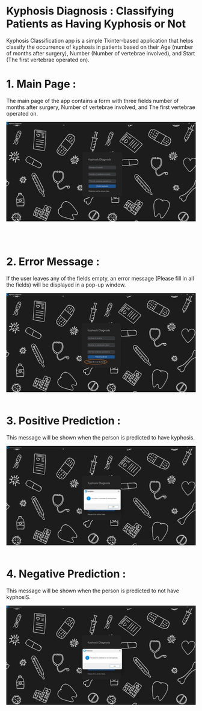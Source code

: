 # **Kyphosis Diagnosis : Classifying Patients as Having Kyphosis or Not**

Kyphosis Classification app is a simple Tkinter-based application that helps classify the occurrence of kyphosis in patients based on their Age (number of months after surgery), Number (Number of vertebrae involved), and Start (The first vertebrae operated on).

# 1. Main Page : 
The main page of the app contains a form with three fields number of months after surgery, Number of vertebrae involved, and The first vertebrae operated on.

<img src="Appscreen\main.png" alt="Alt text" title="Main Page">

<br><br>

# 2. Error Message :
If the user leaves any of the fields empty, an error message (Please fill in all the fields) will be displayed in a pop-up window.

<img src="Appscreen\Error.png" alt="Alt text" title="Error Message">
<br><br>

# 3. Positive Prediction :

This message will be shown when the person is predicted to have kyphosis.

<img src="Appscreen\positive.png" alt="Alt text" title="Positive Prediction">
<br><br>

# 4. Negative Prediction :

This message will be shown when the person is predicted to not have kyphosiS. 

<img src="Appscreen\negative.png" alt="Alt text" title="Negative Prediction">

